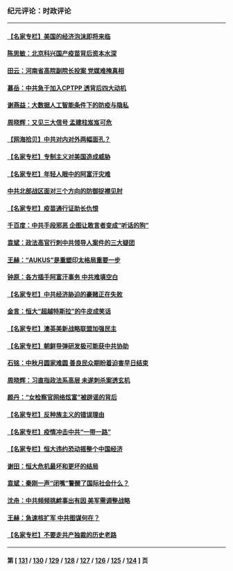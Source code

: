 ### 纪元评论：时政评论
---
#### [【名家专栏】美国的经济泡沫即将来临](../../pages/nsc1025/n13247629.md) 
#### [陈思敏：北京科兴国产疫苗背后资本水深](../../pages/nsc1025/n13247241.md) 
#### [田云：河南省高院副院长投案 党媒难掩真相](../../pages/nsc1025/n13246129.md) 
#### [慕岳：中共急于加入CPTPP 透背后四大动机](../../pages/nsc1025/n13246164.md) 
#### [谢燕益：大数据人工智能条件下的防疫与隐私](../../pages/nsc1025/n13245739.md) 
#### [周晓辉：又见三大信号 孟建柱岌岌可危](../../pages/nsc1025/n13245561.md) 
#### [【网海拾贝】中共对内对外两幅面孔？](../../pages/nsc1025/n13244853.md) 
#### [【名家专栏】专制主义对美国造成威胁](../../pages/nsc1025/n13243827.md) 
#### [【名家专栏】年轻人眼中的阿富汗灾难](../../pages/nsc1025/n13243817.md) 
#### [中共北部战区面对三个方向的防御捉襟见肘](../../pages/nsc1025/n13245425.md) 
#### [【名家专栏】疫苗通行证助长仇恨](../../pages/nsc1025/n13243695.md) 
#### [千百度：中共手段邪恶 企图让敢言者变成“听话的狗”](../../pages/nsc1025/n13244811.md) 
#### [袁斌：政法高官行刺中共领导人案件的三大疑团](../../pages/nsc1025/n13244763.md) 
#### [王赫：“AUKUS”是重塑印太格局重要一步](../../pages/nsc1025/n13244347.md) 
#### [钟原：各方插手阿富汗事务 中共难填空白](../../pages/nsc1025/n13244218.md) 
#### [【名家专栏】中共经济胁迫的豪赌正在失败](../../pages/nsc1025/n13241762.md) 
#### [金言：恒大“超越特斯拉”的牛皮成笑话](../../pages/nsc1025/n13244079.md) 
#### [【名家专栏】澳英美新战略联盟加强民主](../../pages/nsc1025/n13243809.md) 
#### [【名家专栏】朝鲜导弹研发极可能获中共协助](../../pages/nsc1025/n13241668.md) 
#### [石铭：中秋月圆家难圆 善良民众期盼着迫害早日结束](../../pages/nsc1025/n13242648.md) 
#### [周晓辉：习直指政法系高层 未遂刺杀案透玄机](../../pages/nsc1025/n13242464.md) 
#### [颜丹：“女检察官网络炫富”被辟谣的背后](../../pages/nsc1025/n13242440.md) 
#### [【名家专栏】反种族主义的错误理由](../../pages/nsc1025/n13241715.md) 
#### [【名家专栏】疫情冲击中共“一带一路”](../../pages/nsc1025/n13241656.md) 
#### [【名家专栏】恒大违约恐动摇整个中国经济](../../pages/nsc1025/n13241783.md) 
#### [谢田：恒大危机最坏和更坏的结局](../../pages/nsc1025/n13240888.md) 
#### [袁斌：秦刚一声“闭嘴”警醒了国际社会什么？](../../pages/nsc1025/n13240851.md) 
#### [沈舟：中共频频挑衅事出有因 美军需调整战略](../../pages/nsc1025/n13240397.md) 
#### [王赫：急速核扩军 中共图谋何在？](../../pages/nsc1025/n13239555.md) 
#### [【名家专栏】不要走共产独裁的历史老路](../../pages/nsc1025/n13238942.md) 

---
#### 第 [ [131](./131.md) / [130](./130.md) / [129](./129.md) / [128](./128.md) / [127](./127.md) / [126](./126.md) / [125](./125.md) / [124](./124.md) ] 页
